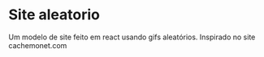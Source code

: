 # Site aleatorio
 Um modelo de site feito em react usando gifs aleatórios. Inspirado no site cachemonet.com
